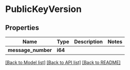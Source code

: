 # PublicKeyVersion

## Properties

Name | Type | Description | Notes
------------ | ------------- | ------------- | -------------
**message_number** | **i64** |  | 

[[Back to Model list]](../README.md#documentation-for-models) [[Back to API list]](../README.md#documentation-for-api-endpoints) [[Back to README]](../README.md)


